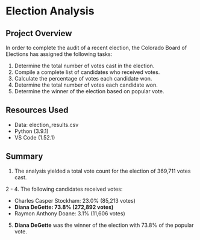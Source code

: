 # Election Analysis

## Project Overview
In order to complete the audit of a recent election, the Colorado Board of Elections has assigned the following tasks:
1. Determine the total number of votes cast in the election.
2. Compile a complete list of candidates who received votes.
3. Calculate the percentage of votes each candidate won.
4. Determine the total number of votes each candidate won.
5. Determine the winner of the election based on popular vote.

## Resources Used
- Data: election_results.csv
- Python (3.9.1)
- VS Code (1.52.1)

## Summary
1. The analysis yielded a total vote count for the election of 369,711 votes cast.

2 - 4. The following candidates received votes:
   - Charles Casper Stockham: 23.0% (85,213 votes)
   - **Diana DeGette: 73.8% (272,892 votes)**
   - Raymon Anthony Doane: 3.1% (11,606 votes)
   
5. **Diana DeGette** was the winner of the election with 73.8% of the popular vote. 

